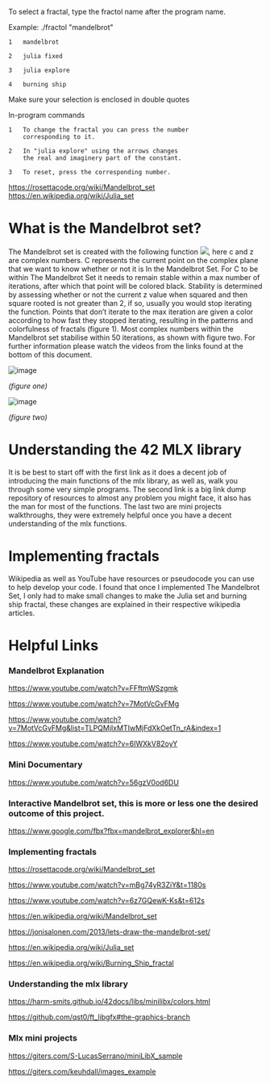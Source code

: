 To select a fractal, type the fractol name after the program name.

Example: ./fractol "mandelbrot"

	1	mandelbrot
	
	2	julia fixed
	
	3	julia explore
	
	4	burning ship
	
Make sure your selection is enclosed in double quotes

In-program commands

	1	To change the fractal you can press the number
		corresponding to it.
		
	2	In "julia explore" using the arrows changes
		the real and imaginery part of the constant.
		
	3	To reset, press the corresponding number.



https://rosettacode.org/wiki/Mandelbrot_set
https://en.wikipedia.org/wiki/Julia_set

# What is the Mandelbrot set?
The Mandelbrot set is created with the following function <img src="https://render.githubusercontent.com/render/math?math=f(z)%20=%20z^{2}%20%2B%20c">, here c and z are complex numbers. C represents the current point on the complex plane that we want to know whether or not it is In the Mandelbrot Set. For C to be within The Mandelbrot Set it needs to remain stable within a max number of iterations, after which that point will be colored black. Stability is determined by assessing whether or not the current z value when squared and then square rooted is not greater than 2, if so, usually you would stop iterating the function. Points that don’t iterate to the max iteration are given a color according to how fast they stopped iterating, resulting in the patterns and colorfulness of fractals (figure 1). Most complex numbers within the Mandelbrot set stabilise within 50 iterations, as shown with figure two. For further information please watch the videos from the links found at the bottom of this document.

![image](https://user-images.githubusercontent.com/59305365/142963905-761bfc1b-c9a4-48fd-8ffb-002634605302.png)

*(figure one)*

![image](https://user-images.githubusercontent.com/59305365/142961100-4bf9846a-03af-4509-9369-d29368cf5f78.png)

*(figure two)*

# Understanding the 42 MLX library
It is be best to start off with the first link as it does a decent job of introducing the main functions of the mlx library, as well as, walk you through some very simple programs. The second link is a big link dump repository of resources to almost any problem you might face, it also has the man for most of the functions. The last two are mini projects walkthroughs, they were extremely helpful once you have a decent understanding of the mlx functions.

# Implementing fractals 
Wikipedia as well as YouTube have resources or pseudocode you can use to help develop your code. I found that once I implemented The Mandelbrot Set, I only had to make small changes to make the Julia set and burning ship fractal, these changes are explained in their respective wikipedia articles. 


# Helpful Links

### Mandelbrot Explanation
https://www.youtube.com/watch?v=FFftmWSzgmk

https://www.youtube.com/watch?v=7MotVcGvFMg

https://www.youtube.com/watch?v=7MotVcGvFMg&list=TLPQMjIxMTIwMjFdXkOetTn_rA&index=1

https://www.youtube.com/watch?v=6IWXkV82oyY

### Mini Documentary
https://www.youtube.com/watch?v=56gzV0od6DU

### Interactive Mandelbrot set, this is more or less one the desired outcome of this project.
https://www.google.com/fbx?fbx=mandelbrot_explorer&hl=en



### Implementing fractals 
https://rosettacode.org/wiki/Mandelbrot_set

https://www.youtube.com/watch?v=mBg74yR3ZiY&t=1180s

https://www.youtube.com/watch?v=6z7GQewK-Ks&t=612s

https://en.wikipedia.org/wiki/Mandelbrot_set

https://jonisalonen.com/2013/lets-draw-the-mandelbrot-set/

https://en.wikipedia.org/wiki/Julia_set

https://en.wikipedia.org/wiki/Burning_Ship_fractal



### Understanding the mlx library
https://harm-smits.github.io/42docs/libs/minilibx/colors.html

https://github.com/qst0/ft_libgfx#the-graphics-branch

### Mlx mini projects 
https://giters.com/S-LucasSerrano/miniLibX_sample

https://giters.com/keuhdall/images_example
